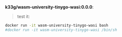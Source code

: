 **k33g/wasm-university-tinygo-wasi:0.0.0**:

> test it:
```bash
docker run -it wasm-university-tinygo-wasi bash
#docker run -it wasm-university-tinygo-wasi /bin/sh
```
